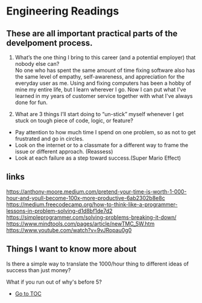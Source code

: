 # Engineering Readings

## These are all important practical parts of the develpoment process.

1. What’s the one thing I bring to this career (and a potential employer) that nobody else can?  
  No one who has spent the same amount of time fixing software also has the same level of empathy, self-awareness, and appreciation for the everyday user as me.  Using and fixing computers has been a hobby of mine my entire life, but I learn wherever I go.  Now I can put what I've learned in my years of customer service together with what I've always done for fun.  

2. What are 3 things I’ll start doing to “un-stick” myself whenever I get stuck on tough piece of code, logic, or feature?  
- Pay attention to how much time I spend on one problem, so as not to get frustrated and go in circles.  
- Look on the internet or to a classmate for a different way to frame the issue or different approach.  (Reassess)
- Look at each failure as a step toward success.(Super Mario Effect)  

## links
<https://anthony-moore.medium.com/pretend-your-time-is-worth-1-000-hour-and-youll-become-100x-more-productive-6ab2302b8e8c>  
<https://medium.freecodecamp.org/how-to-think-like-a-programmer-lessons-in-problem-solving-d1d8bf1de7d2>  
<https://simpleprogrammer.com/solving-problems-breaking-it-down/>  
<https://www.mindtools.com/pages/article/newTMC_5W.htm>  
<https://www.youtube.com/watch?v=9vJRopau0g0>  

## Things I want to know more about

Is there a simple way to translate the 1000/hour thing to different ideas of success than just money?  

What if you run out of why's before 5?

- [Go to TOC](README.md)
